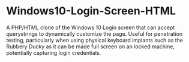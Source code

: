 # Windows10-Login-Screen-HTML
A PHP/HTML clone of the Windows 10 Login screen that can accept querystrings to dynamically customize the page.
Useful for penetration testing, particularly when using physical keyboard implants such as the Rubbery Ducky as it can be made full screen on an locked machine, potentially capturing login credentials.
